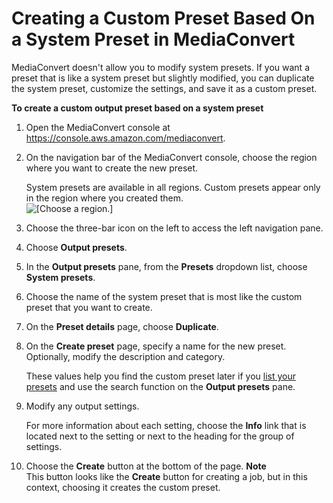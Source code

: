 # Creating a Custom Preset Based On a System Preset in MediaConvert<a name="create-custom-preset-from-system-preset"></a>

MediaConvert doesn't allow you to modify system presets\. If you want a preset that is like a system preset but slightly modified, you can duplicate the system preset, customize the settings, and save it as a custom preset\.

**To create a custom output preset based on a system preset**

1. Open the MediaConvert console at [https://console\.aws\.amazon\.com/mediaconvert](https://console.aws.amazon.com/mediaconvert)\.

1. On the navigation bar of the MediaConvert console, choose the region where you want to create the new preset\.

   System presets are available in all regions\. Custom presets appear only in the region where you created them\.  
![\[Choose a region.\]](http://docs.aws.amazon.com/mediaconvert/latest/ug/images/regions-list.png)

1. Choose the three\-bar icon on the left to access the left navigation pane\.

1. Choose **Output presets**\.

1. In the **Output presets** pane, from the **Presets** dropdown list, choose **System presets**\.

1. Choose the name of the system preset that is most like the custom preset that you want to create\.

1. On the **Preset details** page, choose **Duplicate**\.

1. On the **Create preset** page, specify a name for the new preset\. Optionally, modify the description and category\.

   These values help you find the custom preset later if you [list your presets](listing-presets.md) and use the search function on the **Output presets** pane\.

1. Modify any output settings\.

   For more information about each setting, choose the **Info** link that is located next to the setting or next to the heading for the group of settings\.

1. Choose the **Create** button at the bottom of the page\.
**Note**  
This button looks like the **Create** button for creating a job, but in this context, choosing it creates the custom preset\.
